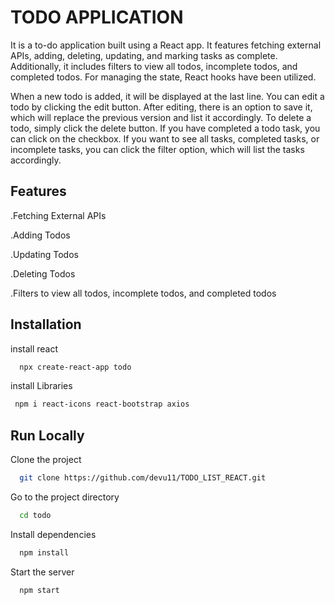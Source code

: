 
# TODO APPLICATION


It is a to-do application built using a React app. It features fetching external APIs, adding, deleting, updating, and marking tasks as complete. Additionally, it includes filters to view all todos, incomplete todos, and completed todos. For managing the state, React hooks have been utilized.

When a new todo is added, it will be displayed at the last line. You can edit a todo by clicking the edit button. After editing, there is an option to save it, which will replace the previous version and list it accordingly. To delete a todo, simply click the delete button. If you have completed a todo task, you can click on the checkbox. If you want to see all tasks, completed tasks, or incomplete tasks, you can click the filter option, which will list the tasks accordingly.


##  Features
.Fetching External APIs

.Adding Todos

.Updating Todos

.Deleting Todos

.Filters to view all todos, incomplete todos, and completed todos


## Installation

install react 

```bash
  npx create-react-app todo
```
    

 install Libraries

 ```bash
  npm i react-icons react-bootstrap axios 
```

 
## Run Locally

Clone the project

```bash
  git clone https://github.com/devu11/TODO_LIST_REACT.git
```

Go to the project directory

```bash
  cd todo
```

Install dependencies

```bash
  npm install
```

Start the server

```bash
  npm start
```

